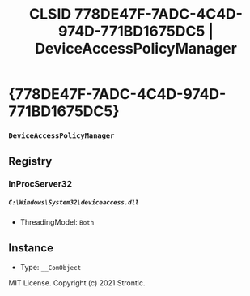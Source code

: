 ﻿---
title: "CLSID 778DE47F-7ADC-4C4D-974D-771BD1675DC5 | DeviceAccessPolicyManager"
excerpt: What is COM-Object CLSID 778DE47F-7ADC-4C4D-974D-771BD1675DC5?
---

# {778DE47F-7ADC-4C4D-974D-771BD1675DC5}

### `DeviceAccessPolicyManager`

## Registry


### InProcServer32

##### `C:\Windows\System32\deviceaccess.dll`
* ThreadingModel: `Both`

## Instance

* Type: `__ComObject`

MIT License. Copyright (c) 2021 Strontic.


